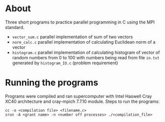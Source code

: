 # About
Three short programs to practice parallel programming in C using the MPI standard.

* `vector_sum.c` parallel implementation of sum of two vectors
* `norm_calc.c` parallel implementation of calculating Euclidean norm of a vector
* `histogram.c` parallel implementation of calculating histogram of vector of random numbers from 0 to 100 with numbers being read from file `in.txt` generated by `histogram_IO.c` (problem requirement)

# Running the programs
Programs were compiled and ran supercomputer with Intel Haswell Cray XC40 architecture and cray-mpich 7.7.10 module. Steps to run the programs:
```
cc -o <compilation file> <filename.c>
srun -A <grant name> -n <number off processes> ./<compilation_file>
```

